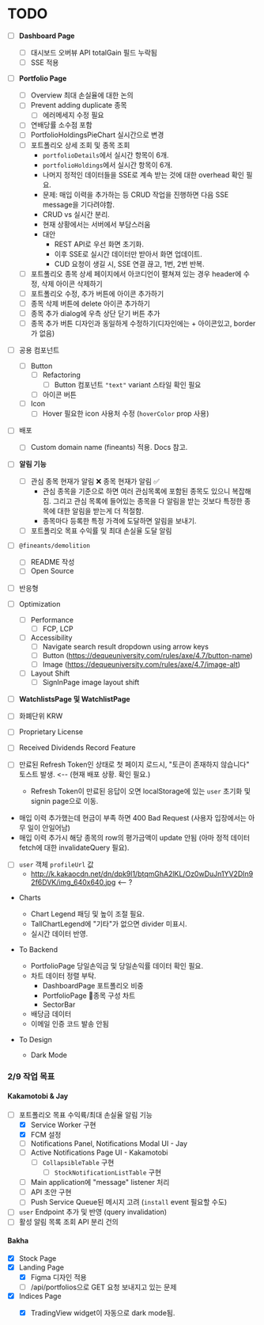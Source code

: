# TODO

- [ ] **Dashboard Page**
	- [ ] 대시보드 오버뷰 API totalGain 필드 누락됨
	- [ ] SSE 적용

- [ ] **Portfolio Page**
	- [ ] Overview 최대 손실율에 대한 논의
	- [ ] Prevent adding duplicate 종목
		- [ ] 에러메세지 수정 필요
	- [ ] 연배당률 소수점 포함
	- [ ] PortfolioHoldingsPieChart 실시간으로 변경
	- [ ] 포트폴리오 상세 조회 및 종목 조회
		- `portfolioDetails`에서 실시간 항목이 6개.
		- `portfolioHoldings`에서 실시간 항목이 6개.
		- 나머지 정적인 데이터들을 SSE로 계속 받는 것에 대한 overhead 확인 필요.
		- 문제: 매입 이력을 추가하는 등 CRUD 작업을 진행하면 다음 SSE message을 기다려야함.
		- CRUD vs 실시간 분리.
		- 현재 상황에서는 서버에서 부담스러움
		- 대안
			- REST API로 우선 화면 초기화.
			- 이후 SSE로 실시간 데이터만 받아서 화면 업데이트.
			- CUD 요청이 생길 시, SSE 연결 끊고, 1번, 2번 반복.
	- [ ] 포트폴리오 종목 상세 페이지에서 아코디언이 펼쳐져 있는 경우 header에 수정, 삭제 아이콘 삭제하기
	- [ ] 포트폴리오 수정, 추가 버튼에 아이콘 추가하기
	- [ ] 종목 삭제 버튼에 delete 아이콘 추가하기
	- [ ] 종목 추가 dialog에 우측 상단 닫기 버튼 추가
	- [ ] 종목 추가 버튼 디자인과 동일하게 수정하기(디자인에는 + 아이콘있고, border가 없음)

- [ ] 공용 컴포넌트
	- [ ] Button
		- [ ] Refactoring
			- [ ] Button 컴포넌트 `"text"` variant 스타일 확인 필요
		- [ ] 아이콘 버튼
	- [ ] Icon
		- [ ] Hover 필요한 icon 사용처 수정 (`hoverColor` prop 사용)

- [ ] 배포
	- [ ] Custom domain name (fineants) 적용. Docs 참고.

- [ ] **알림 기능**
	- [ ] 관심 종목 현재가 알림 ❌ 종목 현재가 알림 ✅
		- 관심 종목을 기준으로 하면 여러 관심목록에 포함된 종목도 있으니 복잡해짐. 그리고 관심 목록에 들어있는 종목을 다 알림을 받는 것보다 특정한 종목에 대한 알림을 받는게 더 적절함.
		- 종목마다 등록한 특정 가격에 도달하면 알림을 보내기.
	- [ ] 포트폴리오 목표 수익률 및 최대 손실율 도달 알림

- [ ] `@fineants/demolition`
	- [ ] README 작성
	- [ ] Open Source

- [ ] 반응형

- [ ] Optimization
	- [ ] Performance
		- [ ] FCP, LCP
	- [ ] Accessibility
		- [ ] Navigate search result dropdown using arrow keys
		- [ ] Button (https://dequeuniversity.com/rules/axe/4.7/button-name)
		- [ ] Image (https://dequeuniversity.com/rules/axe/4.7/image-alt)
	- [ ] Layout Shift
		- [ ] SignInPage image layout shift

- [ ] **WatchlistsPage 및 WatchlistPage**

- [ ] 화폐단위 KRW

- [ ] Proprietary License

- [ ] Received Dividends Record Feature

- [ ] 만료된 Refresh Token인 상태로 첫 페이지 로드시, "토큰이 존재하지 않습니다" 토스트 발생. <-- (현재 배포 상황. 확인 필요.)
	- Refresh Token이 만료된 응답이 오면 localStorage에 있는 `user` 초기화 및 signin page으로 이동.

- 매입 이력 추가했는데 현금이 부족 하면 400 Bad Request (사용자 입장에서는 아무 일이 안일어남)
- 매입 이력 추가시 해당 종목의 row의 평가금액이 update 안됨 (아마 정적 데이터 fetch에 대한 invalidateQuery 필요).

- [ ] `user` 객체 `profileUrl` 값
	- http://k.kakaocdn.net/dn/dpk9l1/btqmGhA2lKL/Oz0wDuJn1YV2DIn92f6DVK/img_640x640.jpg <-- ?

- Charts
	- Chart Legend 패딩 및 높이 조절 필요.
	- TallChartLegend에 "기타"가 없으면 divider 미표시.
	- 실시간 데이터 반영.

- To Backend
	- PortfolioPage 당일손익금 및 당일손익률 데이터 확인 필요.
	- 차트 데이터 정렬 부탁.
		- DashboardPage 포트폴리오 비중 
		- PortfolioPage 종목 구성 차트
		- SectorBar
	- 배당금 데이터
	- 이메일 인증 코드 발송 안됨

- To Design
	- Dark Mode

### 2/9 작업 목표
#### Kakamotobi & Jay
- [ ] 포트폴리오 목표 수익륙/최대 손실율 알림 기능
	- [x] Service Worker 구현
	- [x] FCM 설정
	- [ ] Notifications Panel, Notifications Modal UI - Jay
	- [ ] Active Notifications Page UI - Kakamotobi
		- [ ] `CollapsibleTable` 구현
			- [ ] `StockNotificationListTable` 구현
	- [ ] Main application에 "message" listener 처리
	- [ ] API 초안 구현
	- [ ] Push Service Queue된 메시지 고려 (`install` event 필요할 수도)
- [ ] `user` Endpoint 추가 및 반영 (query invalidation)
- [ ] 활성 알림 목록 조회 API 분리 건의
#### Bakha
- [x] Stock Page
- [x] Landing Page
	- [x] Figma 디자인 적용
	- [ ] /api/portfolios으로 GET 요청 보내지고 있는 문제
- [x] Indices Page
	- [x] TradingView widget이 자동으로 dark mode됨.

